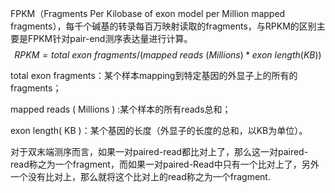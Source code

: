 FPKM（Fragments Per Kilobase of exon model per Million mapped fragments），每千个碱基的转录每百万映射读取的fragments，与RPKM的区别主要是FPKM针对pair-end测序表达量进行计算。
$$
RPKM= total~exon~fragments/ (mapped~reads~(Millions) * exon~length(KB))
$$

total exon fragments：某个样本mapping到特定基因的外显子上的所有的fragments；

mapped reads ( Millions ) :某个样本的所有reads总和；

exon length( KB )：某个基因的长度（外显子的长度的总和，以KB为单位）。

对于双末端测序而言，如果一对paired-read都比对上了，那么这一对paired-read称之为一个fragment，而如果一对paired-Read中只有一个比对上了，另外一个没有比对上，那么就将这个比对上的read称之为一个fragment.
